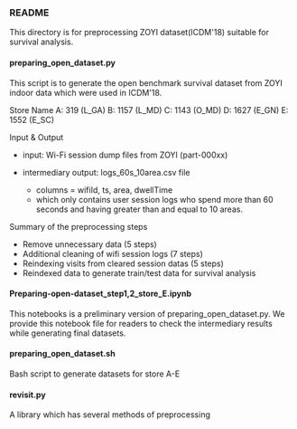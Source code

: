 ### README
This directory is for preprocessing ZOYI dataset(ICDM'18) suitable for survival analysis.

#### preparing_open_dataset.py
This script is to generate the open benchmark survival dataset from ZOYI indoor data which were used in ICDM'18. 

Store Name
A: 319 (L_GA)
B: 1157 (L_MD)
C: 1143 (O_MD)
D: 1627 (E_GN)
E: 1552 (E_SC)

Input & Output
- input: Wi-Fi session dump files from ZOYI (part-000xx)

- intermediary output: logs_60s_10area.csv file
    * columns = wifiId, ts, area, dwellTime
    * which only contains user session logs who spend more than 60 seconds and having greater than and equal to 10 areas.
   
Summary of the preprocessing steps
* Remove unnecessary data (5 steps)
* Additional cleaning of wifi session logs (7 steps)
* Reindexing visits from cleared session datas (5 steps)
* Reindexed data to generate train/test data for survival analysis

#### Preparing-open-dataset_step1,2_store_E.ipynb
This notebooks is a preliminary version of preparing_open_dataset.py. We provide this notebook file for readers to check the intermediary results while generating final datasets.


#### preparing_open_dataset.sh
Bash script to generate datasets for store A-E

#### revisit.py
A library which has several methods of preprocessing 